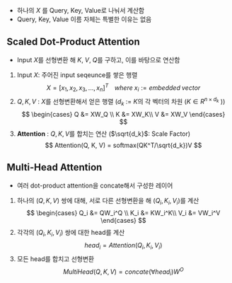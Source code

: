 - 하나의 $X$ 를 Query, Key, Value로 나눠서 계산함
- Query, Key, Value 이름 자체는 특별한 이유는 없음
## Scaled Dot-Product Attention
- Input $X$를 선형변환 해 $K, \; V, \; Q$를 구하고, 이를 바탕으로 연산함
1. Input $X$: 주어진 input seqeunce를 쌓은 행렬
$$
X = [x_1,x_2,x_3, ... , x_n]^T \;\;\;\; where \;x_i:= embedded\;vector
$$
2. $Q, K, V$ : $X$를 선형변환해서 얻은 행렬 ($d_k$ := $K$의 각 벡터의 차원 ($K \in R^{n\times d_k}$  ))
$$
\begin{cases}
Q &= XW_Q \\
K &= XW_K\\
V &= XW_V
\end{cases}
$$
3. **Attention** : $Q, K, V$를 합치는 연산 ($\sqrt{d_k}$: Scale Factor)
$$
Attention(Q, K, V) = softmax(QK^T/\sqrt{d_k})V
$$

## Multi-Head Attention
- 여러 dot-product attention을 concate해서 구성한 레이어
1. 하나의 $(Q, K, V)$ 쌍에 대해, 서로 다른 선형변환을 해 $(Q_i, K_i, V_i)$를 계산
$$
\begin{cases}
Q_i &= QW_i^Q \\
K_i &= KW_i^K\\
V_i &= VW_i^V
\end{cases}
$$
2. 각각의  $(Q_i, K_i, V_i)$ 쌍에 대한 head를 계산
$$
head_i = Attention(Q_i, K_i, V_i)
$$
3. 모든 head를 합치고 선형변환
$$
MultiHead(Q, K, V) = concate(\forall head_i) W^O
$$
